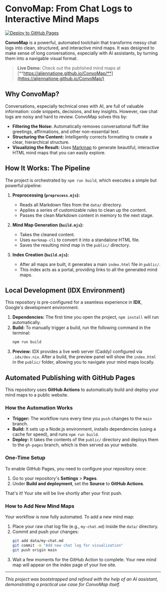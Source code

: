 # ConvoMap: From Chat Logs to Interactive Mind Maps

[![Deploy to GitHub Pages](https://github.com/aliennatione/ConvoMap/actions/workflows/deploy.yml/badge.svg)](https://github.com/aliennatione/ConvoMap/actions/workflows/deploy.yml)

**ConvoMap** is a powerful, automated toolchain that transforms messy chat logs into clean, structured, and interactive mind maps. It was designed to make sense of long conversations, especially with AI assistants, by turning them into a navigable visual format.

> **Live Demo:** Check out the published mind maps at [**https://aliennatione.github.io/ConvoMap/**](https://aliennatione.github.io/ConvoMap/)

## Why ConvoMap?

Conversations, especially technical ones with AI, are full of valuable information: code snippets, decisions, and key insights. However, raw chat logs are noisy and hard to review. ConvoMap solves this by:

- **Filtering the Noise:** Automatically removes conversational fluff like greetings, affirmations, and other non-essential text.
- **Structuring the Content:** Intelligently corrects formatting to create a clear, hierarchical structure.
- **Visualizing the Result:** Uses [Markmap](https://markmap.js.org/) to generate beautiful, interactive HTML mind maps that you can easily explore.

## How It Works: The Pipeline

The project is orchestrated by `npm run build`, which executes a simple but powerful pipeline:

1.  **Preprocessing (`preprocess.mjs`):**
    - Reads all Markdown files from the `data/` directory.
    - Applies a series of customizable rules to clean up the content.
    - Passes the clean Markdown content in memory to the next stage.

2.  **Mind Map Generation (`build.mjs`):**
    - Takes the cleaned content.
    - Uses `markmap-cli` to convert it into a standalone HTML file.
    - Saves the resulting mind map in the `public/` directory.

3.  **Index Creation (`build.mjs`):**
    - After all maps are built, it generates a main `index.html` file in `public/`.
    - This index acts as a portal, providing links to all the generated mind maps.

## Local Development (IDX Environment)

This repository is pre-configured for a seamless experience in **IDX**, Google's development environment.

1.  **Dependencies:** The first time you open the project, `npm install` will run automatically.
2.  **Build:** To manually trigger a build, run the following command in the terminal:
    ```bash
    npm run build
    ```
3.  **Preview:** IDX provides a live web server (Caddy) configured via `.idx/dev.nix`. After a build, the preview panel will show the `index.html` in the `public/` folder, allowing you to navigate your mind maps locally.

## Automated Publishing with GitHub Pages

This repository uses **GitHub Actions** to automatically build and deploy your mind maps to a public website.

### How the Automation Works

- **Trigger:** The workflow runs every time you `push` changes to the `main` branch.
- **Build:** It sets up a Node.js environment, installs dependencies (using a cache for speed), and runs `npm run build`.
- **Deploy:** It takes the contents of the `public/` directory and deploys them to the `gh-pages` branch, which is then served as your website.

### One-Time Setup

To enable GitHub Pages, you need to configure your repository once:

1.  Go to your repository's **Settings** > **Pages**.
2.  Under **Build and deployment**, set the **Source** to **GitHub Actions**.

That's it! Your site will be live shortly after your first push.

### How to Add New Mind Maps

Your workflow is now fully automated. To add a new mind map:

1.  Place your raw chat log file (e.g., `my-chat.md`) inside the `data/` directory.
2.  Commit and push your changes:
    ```bash
    git add data/my-chat.md
    git commit -m "Add new chat log for visualization"
    git push origin main
    ```
3.  Wait a few moments for the GitHub Action to complete. Your new mind map will appear on the index page of your live site.

---
*This project was bootstrapped and refined with the help of an AI assistant, demonstrating a practical use case for ConvoMap itself.*